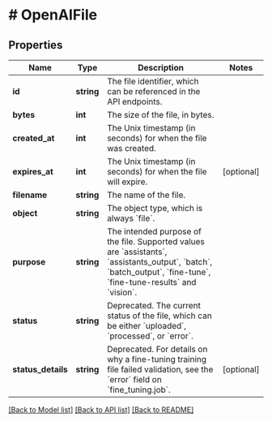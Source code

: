 # # OpenAIFile

## Properties

Name | Type | Description | Notes
------------ | ------------- | ------------- | -------------
**id** | **string** | The file identifier, which can be referenced in the API endpoints. |
**bytes** | **int** | The size of the file, in bytes. |
**created_at** | **int** | The Unix timestamp (in seconds) for when the file was created. |
**expires_at** | **int** | The Unix timestamp (in seconds) for when the file will expire. | [optional]
**filename** | **string** | The name of the file. |
**object** | **string** | The object type, which is always &#x60;file&#x60;. |
**purpose** | **string** | The intended purpose of the file. Supported values are &#x60;assistants&#x60;, &#x60;assistants_output&#x60;, &#x60;batch&#x60;, &#x60;batch_output&#x60;, &#x60;fine-tune&#x60;, &#x60;fine-tune-results&#x60; and &#x60;vision&#x60;. |
**status** | **string** | Deprecated. The current status of the file, which can be either &#x60;uploaded&#x60;, &#x60;processed&#x60;, or &#x60;error&#x60;. |
**status_details** | **string** | Deprecated. For details on why a fine-tuning training file failed validation, see the &#x60;error&#x60; field on &#x60;fine_tuning.job&#x60;. | [optional]

[[Back to Model list]](../../README.md#models) [[Back to API list]](../../README.md#endpoints) [[Back to README]](../../README.md)
